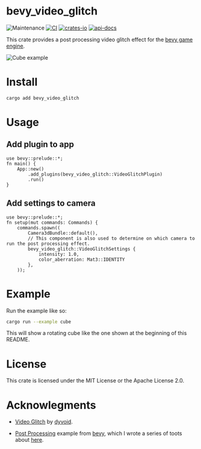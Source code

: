 # bevy_video_glitch
![Maintenance](https://img.shields.io/badge/maintenance-actively--developed-brightgreen.svg)
[![CI](https://github.com/shanecelis/bevy_video_glitch/actions/workflows/rust.yml/badge.svg)](https://github.com/shanecelis/bevy_video_glitch/actions)
  [![crates-io](https://img.shields.io/crates/v/bevy_video_glitch.svg)](https://crates.io/crates/bevy_video_glitch)
  [![api-docs](https://docs.rs/bevy_video_glitch/badge.svg)](https://docs.rs/bevy_video_glitch)

This crate provides a post processing video glitch effect for the [bevy game engine](https://bevyengine.org). 

![Cube example](https://github.com/shanecelis/bevy_video_glitch/assets/54390/95100192-b1eb-4797-bce7-0c71b4f842f4)

# Install

``` sh
cargo add bevy_video_glitch
```

# Usage

## Add plugin to app
```compile
use bevy::prelude::*;
fn main() {
    App::new()
        .add_plugins(bevy_video_glitch::VideoGlitchPlugin)
        .run()
}
```

## Add settings to camera

```compile
use bevy::prelude::*;
fn setup(mut commands: Commands) {
    commands.spawn((
        Camera3dBundle::default(),
        // This component is also used to determine on which camera to run the post processing effect.
        bevy_video_glitch::VideoGlitchSettings {
            intensity: 1.0,
            color_aberration: Mat3::IDENTITY
        },
    ));
```

# Example

Run the example like so:

``` sh
cargo run --example cube
```

This will show a rotating cube like the one shown at the beginning of this README.

# License

This crate is licensed under the MIT License or the Apache License 2.0.

# Acknowlegments

* [Video Glitch](https://www.shadertoy.com/view/XtK3W3) by [dyvoid](https://www.shadertoy.com/user/dyvoid).

* [Post Processing](https://github.com/bevyengine/bevy/blob/v0.12.1/examples/shader/post_processing.rs) example from [bevy](https://bevyengine.org), which I wrote a series of toots about [here](https://mastodon.gamedev.place/@shanecelis/111583689226043395).
